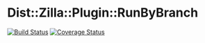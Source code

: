 # Dist::Zilla::Plugin::RunByBranch

[![Build Status](https://travis-ci.org/fffinkel/dist_zilla_plugin_runbybranch.png?branch=master)](https://travis-ci.org/fffinkel/dist_zilla_plugin_runbybranch)
[![Coverage Status](https://coveralls.io/repos/fffinkel/dist_zilla_plugin_runbybranch/badge.png?branch=master)](https://coveralls.io/r/fffinkel/dist_zilla_plugin_runbybranch?branch=master)
